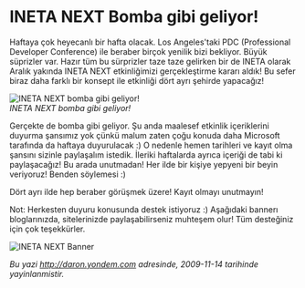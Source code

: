 # INETA NEXT Bomba gibi geliyor! 

Haftaya çok heyecanlı bir hafta olacak. Los Angeles'taki PDC
(Professional Developer Conference) ile beraber birçok yenilik bizi
bekliyor. Büyük süprizler var. Hazır tüm bu sürprizler taze taze
gelirken bir de INETA olarak Aralık yakında INETA NEXT etkinliğimizi
gerçekleştirme kararı aldık! Bu sefer biraz daha farklı bir konsept ile
etkinliği dört ayrı şehirde yapacağız!

![INETA NEXT bomba gibi
geliyor!](media/INETA_NEXT_Bomba_gibi_geliyor/13112009_1.jpg)\
*INETA NEXT bomba gibi geliyor!*

Gerçekte de bomba gibi geliyor. Şu anda maalesef etkinlik içeriklerini
duyurma şansımız yok çünkü malum zaten çoğu konuda daha Microsoft
tarafında da haftaya duyurulacak :) O nedenle hemen tarihleri ve kayıt
olma şansını sizinle paylaşalım istedik. İleriki haftalarda ayrıca
içeriği de tabi ki paylaşacağız! Bu arada unutmadan! Her ilde bir kişiye
yepyeni bir beyin veriyoruz! Benden söylemesi :)

Dört ayrı ilde hep beraber görüşmek üzere! Kayıt olmayı unutmayın!

Not: Herkesten duyuru konusunda destek istiyoruz :) Aşağıdaki bannerı
bloglarınızda, sitelerinizde paylaşabilirseniz muhteşem olur! Tüm
desteğiniz için çok teşekkürler.

![INETA NEXT
Banner](media/INETA_NEXT_Bomba_gibi_geliyor/13112009_2.gif)


*Bu yazi http://daron.yondem.com adresinde, 2009-11-14 tarihinde yayinlanmistir.*